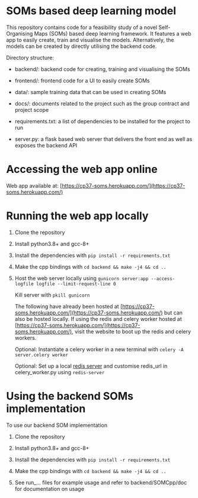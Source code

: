 # SOMs based deep learning model
This repository contains code for a feasibility study of a novel Self-Organising Maps (SOMs) based deep learning framework. It features a web app to easily create, train and visualise the models. Alternatively, the models can be created by directly utilising the backend code.

Directory structure:

- backend/: backend code for creating, training and visualising the SOMs

- frontend/: frontend code for a UI to easily create SOMs

- data/: sample training data that can be used in creating SOMs

- docs/: documents related to the project such as the group contract and project scope

- requirements.txt: a list of dependencies to be installed for the project to run

- server.py: a flask based web server that delivers the front end as well as exposes the backend API


# Accessing the web app online
Web app available at: [https://cp37-soms.herokuapp.com/](https://cp37-soms.herokuapp.com/)

# Running the web app locally
1) Clone the repository

2) Install python3.8+ and gcc-8+

3) Install the dependencies with `pip install -r requirements.txt`

4) Make the cpp bindings with `cd backend && make -j4 && cd ..`

5) Host the web server locally using `gunicorn server:app --access-logfile logfile --limit-request-line 0`
   
   Kill server with `pkill gunicorn`
   
   The following have already been hosted at [https://cp37-soms.herokuapp.com/](https://cp37-soms.herokuapp.com/) but can also be hosted locally. If using the redis and celery worker hosted at [https://cp37-soms.herokuapp.com/](https://cp37-soms.herokuapp.com/), visit the website to boot up the redis and celery workers.
   
   Optional: Instantiate a celery worker in a new terminal with `celery -A server.celery worker`
   
   Optional: Set up a local [redis server](https://redis.io/topics/quickstart) and customise redis_url in celery_worker.py using `redis-server`

# Using the backend SOMs implementation
To use our backend SOM implementation

1) Clone the repository

2) Install python3.8+ and gcc-8+

3) Install the dependencies with `pip install -r requirements.txt`

4) Make the cpp bindings with `cd backend && make -j4 && cd ..`

5) See run_... files for example usage and refer to backend/SOMCpp/doc for documentation on usage